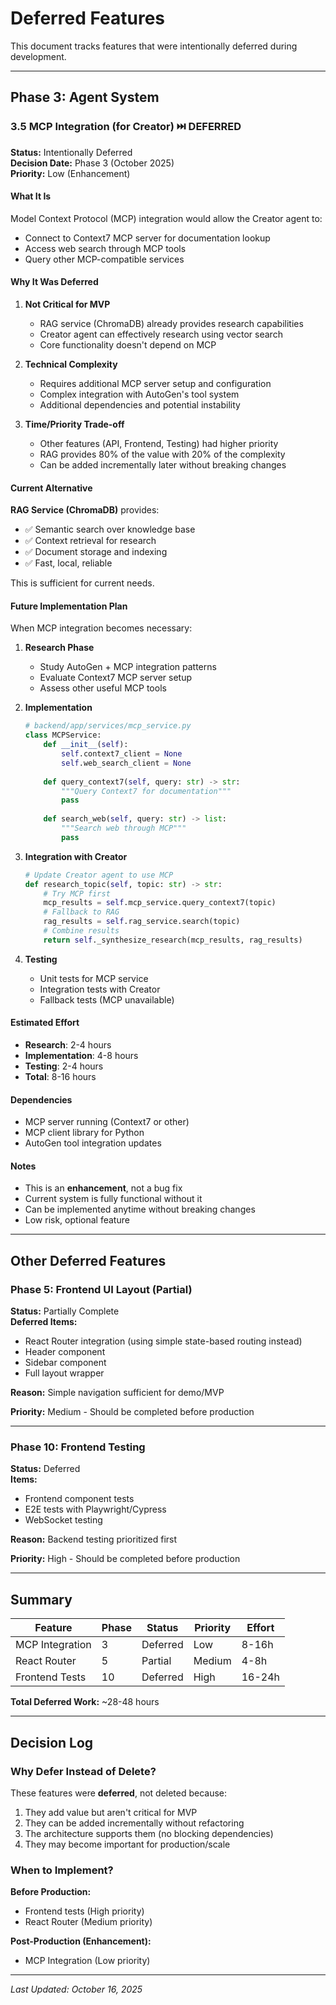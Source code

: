 # Deferred Features

This document tracks features that were intentionally deferred during development.

---

## Phase 3: Agent System

### 3.5 MCP Integration (for Creator) ⏭️ DEFERRED

**Status:** Intentionally Deferred  
**Decision Date:** Phase 3 (October 2025)  
**Priority:** Low (Enhancement)

#### What It Is
Model Context Protocol (MCP) integration would allow the Creator agent to:
- Connect to Context7 MCP server for documentation lookup
- Access web search through MCP tools
- Query other MCP-compatible services

#### Why It Was Deferred

1. **Not Critical for MVP**
   - RAG service (ChromaDB) already provides research capabilities
   - Creator agent can effectively research using vector search
   - Core functionality doesn't depend on MCP

2. **Technical Complexity**
   - Requires additional MCP server setup and configuration
   - Complex integration with AutoGen's tool system
   - Additional dependencies and potential instability

3. **Time/Priority Trade-off**
   - Other features (API, Frontend, Testing) had higher priority
   - RAG provides 80% of the value with 20% of the complexity
   - Can be added incrementally later without breaking changes

#### Current Alternative

**RAG Service (ChromaDB)** provides:
- ✅ Semantic search over knowledge base
- ✅ Context retrieval for research
- ✅ Document storage and indexing
- ✅ Fast, local, reliable

This is sufficient for current needs.

#### Future Implementation Plan

When MCP integration becomes necessary:

1. **Research Phase**
   - Study AutoGen + MCP integration patterns
   - Evaluate Context7 MCP server setup
   - Assess other useful MCP tools

2. **Implementation**
   ```python
   # backend/app/services/mcp_service.py
   class MCPService:
       def __init__(self):
           self.context7_client = None
           self.web_search_client = None
       
       def query_context7(self, query: str) -> str:
           """Query Context7 for documentation"""
           pass
       
       def search_web(self, query: str) -> list:
           """Search web through MCP"""
           pass
   ```

3. **Integration with Creator**
   ```python
   # Update Creator agent to use MCP
   def research_topic(self, topic: str) -> str:
       # Try MCP first
       mcp_results = self.mcp_service.query_context7(topic)
       # Fallback to RAG
       rag_results = self.rag_service.search(topic)
       # Combine results
       return self._synthesize_research(mcp_results, rag_results)
   ```

4. **Testing**
   - Unit tests for MCP service
   - Integration tests with Creator
   - Fallback tests (MCP unavailable)

#### Estimated Effort
- **Research**: 2-4 hours
- **Implementation**: 4-8 hours
- **Testing**: 2-4 hours
- **Total**: 8-16 hours

#### Dependencies
- MCP server running (Context7 or other)
- MCP client library for Python
- AutoGen tool integration updates

#### Notes
- This is an **enhancement**, not a bug fix
- Current system is fully functional without it
- Can be implemented anytime without breaking changes
- Low risk, optional feature

---

## Other Deferred Features

### Phase 5: Frontend UI Layout (Partial)

**Status:** Partially Complete  
**Deferred Items:**
- React Router integration (using simple state-based routing instead)
- Header component
- Sidebar component
- Full layout wrapper

**Reason:** Simple navigation sufficient for demo/MVP

**Priority:** Medium - Should be completed before production

---

### Phase 10: Frontend Testing

**Status:** Deferred  
**Items:**
- Frontend component tests
- E2E tests with Playwright/Cypress
- WebSocket testing

**Reason:** Backend testing prioritized first

**Priority:** High - Should be completed before production

---

## Summary

| Feature | Phase | Status | Priority | Effort |
|---------|-------|--------|----------|--------|
| MCP Integration | 3 | Deferred | Low | 8-16h |
| React Router | 5 | Partial | Medium | 4-8h |
| Frontend Tests | 10 | Deferred | High | 16-24h |

**Total Deferred Work:** ~28-48 hours

---

## Decision Log

### Why Defer Instead of Delete?

These features were **deferred**, not deleted because:
1. They add value but aren't critical for MVP
2. They can be added incrementally without refactoring
3. The architecture supports them (no blocking dependencies)
4. They may become important for production/scale

### When to Implement?

**Before Production:**
- Frontend tests (High priority)
- React Router (Medium priority)

**Post-Production (Enhancement):**
- MCP Integration (Low priority)

---

*Last Updated: October 16, 2025*



